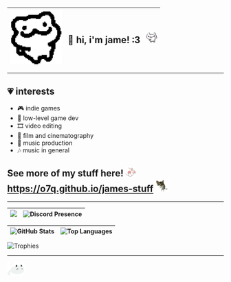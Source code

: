 <img src="images/funne_cat.png" style="width: 120px;"> | <h2>💬 hi, i'm jame! :3</h2> | <img src="images/toro_wave.gif" style="width: 25px;">
|-|-|-|

---

## 💗 interests
- 🎮 indie games
- 🤖 low-level game dev
- 🎞️ video editing
- 🎥 film and cinematography
- 🎵 music production
- 🎶 music in general

## See more of my stuff here! <img src="images/cat_pointing.png" style="width: 25px;"> **<https://o7q.github.io/james-stuff>** <img src="images/cat_dance.gif" style="width: 30px;">

---

<img src="images/sly.gif" style="width: 355px; image-rendering: pixelated;"> | ![**Discord Presence**](https://lanyard.cnrad.dev/api/307269599680790528?bg=000000)
|-|-|

![**GitHub Stats**](https://github-readme-stats.vercel.app/api?username=o7q&bg_color=000000&title_color=F5B5AB&text_color=FFF7E3&icon_color=F5B5AB&hide_border=true&show_icons=true&count_private=true) | ![**Top Languages**](https://github-readme-stats.vercel.app/api/top-langs/?username=o7q&bg_color=000000&title_color=F5B5AB&text_color=FFF7E3&icon_color=F5B5AB&hide_border=true&layout=compact&langs_count=8)
|-|-|

![**Trophies**](https://github-profile-trophy.vercel.app/?username=o7q&theme=dark_lover&no-frame=true&no-bg=true&rank=-?)

---

<img src="images/mewo_white.gif" style="width: 40px">